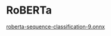 # RoBERTa

[roberta-sequence-classification-9.onnx](https://github.com/onnx/models/blob/main/text/machine_comprehension/roberta/model/roberta-sequence-classification-9.onnx)
